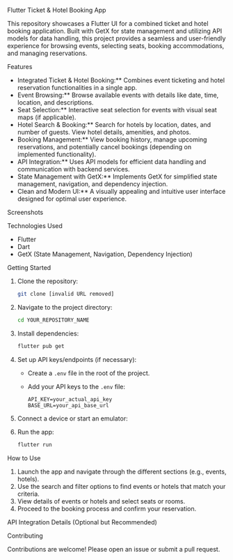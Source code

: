 

 Flutter Ticket & Hotel Booking App

This repository showcases a Flutter UI for a combined ticket and hotel booking application. Built with GetX for state management and utilizing API models for data handling, this project provides a seamless and user-friendly experience for browsing events, selecting seats, booking accommodations, and managing reservations.

 Features

*   Integrated Ticket & Hotel Booking:** Combines event ticketing and hotel reservation functionalities in a single app.
*   Event Browsing:** Browse available events with details like date, time, location, and descriptions.
*   Seat Selection:** Interactive seat selection for events with visual seat maps (if applicable).
*   Hotel Search & Booking:** Search for hotels by location, dates, and number of guests. View hotel details, amenities, and photos.
*   Booking Management:** View booking history, manage upcoming reservations, and potentially cancel bookings (depending on implemented functionality).
*   API Integration:** Uses API models for efficient data handling and communication with backend services.
*   State Management with GetX:** Implements GetX for simplified state management, navigation, and dependency injection.
*   Clean and Modern UI:** A visually appealing and intuitive user interface designed for optimal user experience.


Screenshots



Technologies Used

*   Flutter
*   Dart
*   GetX (State Management, Navigation, Dependency Injection)


 Getting Started

1.  Clone the repository:

    ```bash
    git clone [invalid URL removed]
    ```

2.  Navigate to the project directory:

    ```bash
    cd YOUR_REPOSITORY_NAME
    ```

3.  Install dependencies:

    ```bash
    flutter pub get
    ```

4.  Set up API keys/endpoints (if necessary):


    *   Create a `.env` file in the root of the project.
    *   Add your API keys to the `.env` file:

        ```
        API_KEY=your_actual_api_key
        BASE_URL=your_api_base_url
        ```

5. Connect a device or start an emulator:

6.  Run the app:

    ```bash
    flutter run
    ```

 How to Use

1.  Launch the app and navigate through the different sections (e.g., events, hotels).
2.  Use the search and filter options to find events or hotels that match your criteria.
3.  View details of events or hotels and select seats or rooms.
4.  Proceed to the booking process and confirm your reservation.

 API Integration Details (Optional but Recommended)




 Contributing

Contributions are welcome! Please open an issue or submit a pull request.


